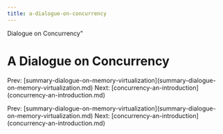 ```yaml
---
title: a-dialogue-on-concurrency
---
```


Dialogue on Concurrency\"

# A Dialogue on Concurrency

Prev:
\[summary-dialogue-on-memory-virtualization](summary-dialogue-on-memory-virtualization.md)
Next:
\[concurrency-an-introduction](concurrency-an-introduction.md)

Prev:
\[summary-dialogue-on-memory-virtualization](summary-dialogue-on-memory-virtualization.md)
Next:
\[concurrency-an-introduction](concurrency-an-introduction.md)
